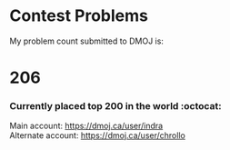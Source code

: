 # Contest Problems

My problem count submitted to DMOJ is:
# 206
### Currently placed top 200 in the world  :octocat:
Main account:
https://dmoj.ca/user/indra <br />
Alternate account:
https://dmoj.ca/user/chrollo
